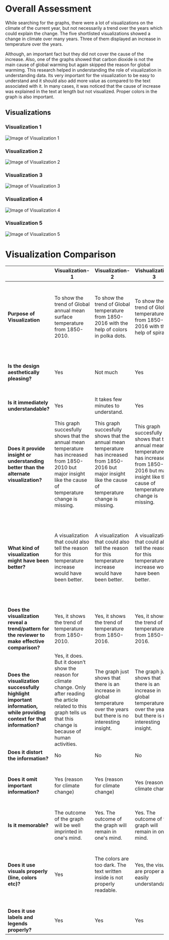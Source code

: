 # Overall Assessment
While searching for the graphs, there were a lot of visualizations on the climate of the current year, but not necessarily a trend over the years which could explain the change. The five shortlisted visualizations showed a change in climate over many years. Three of them displayed an increase in temperature over the years.

Although, an important fact but they did not cover the cause of the increase. Also, one of the graphs showed that carbon dioxide is not the main cause of global warming but again skipped the reason for global warmimg. This research helped in understanding the role of visualization in understanding data. Its very important for the visualization to be easy to understand and it should also add more value as compared to the text associated with it. In many cases, it was noticed that the cause of increase was explained in the text at length but not visualized. Proper colors in the graph is also important.

## Visualizations

### Visualization 1

![Image of Visualization 1](images/Visualization-1.gif)

### Visualization 2
![Image of Visualization 2](images/Visualization-2.png)

### Visualization 3
![Image of Visualization 3](images/Visualization-3.png)

### Visualization 4
![Image of Visualization 4](images/Visualization-4.png)

### Visualization 5
![Image of Visualization 5](images/Visualization-5.jpg)

# Visualization Comparison

| | Visualization-1 | Visualization-2 | Vishualization-3 | Visualization-4 | Visualization-5
 ----- | ------ | ------ | ------ | ------ | ------
**Purpose of Visualization** | To show the trend of Global annual mean surface temperature from 1850- 2010. | To show the trend of Global temperature from 1850- 2016 with the help of colors in polka dots. | To show the trend of Global temperature from 1850- 2016 with the help of spiral. | To show that natural sun fluctuations cause global warmimg. It shows that the temperature pattern coincides with the solar activity. | To show that carbon dioxide emmission is not the main cause for global temperature increase.
**Is the design aesthetically pleasing?** | Yes	| Not much | Yes | Yes, it is. But could be better. | No. The values on x-axis look quite congested and is not readable.
**Is it immediately understandable?** | Yes	| It takes few minutes to understand. | Yes	 | No. It takes time to understand the graph. | No. It takes some time to understand the graph.
**Does it provide insight or understanding better than the alternate visualization?** | This graph succesfully shows that the annual mean temperature has increased from 1850-2010 but major insight like the cause of temperature change is missing. | This graph succesfully shows that the annual mean temperature has increased from 1850-2016 but major insight like the cause of temperature change is missing. | This graph succesfully shows that the annual mean temperature has increased from 1850-2016 but major insight like the cause of temperature change is missing. | Yes, the content of the graph is good. The insight generated by the graph is also clear. | This graph serves the purpose well and the insight is quite clear but the design of the graph could be better.
**What kind of visualization might have been better?**	 | A visualization that could also tell the reason for this temperature increase would have been better. | A visualization that could also tell the reason for this temperature increase would have been better. | A visualization that could also tell the reason for this temperature increase would have been better. | This is good | Improvement in x-axis data would be better. Plus, the graph shows that carbon dioxide is not the main cause for temperature increase but doesn’t show what is the cause.
**Does the visualization reveal a trend/pattern for the reviewer to make effective comparison?** | Yes, it shows the trend of temperature from 1850-2010. | Yes, it shows the trend of temperature from 1850-2016. | Yes, it shows the trend of temperature from 1850-2016. | Yes | Yes, it does.
**Does the visualization successfully highlight important information, while providing context for that information?** | Yes, it does. But it doesn’t show the reason for climate change. Only after reading the article related to this graph tells us that this change is because of human activities. | The graph just shows that there is an increase in global temperature over the years but there is no interesting insight. | The graph just shows that there is an increase in global temperature over the years but there is no interesting insight. | Yes | Yes
**Does it distort the information?** | No | No | No | No | No
**Does it omit important information?** | Yes (reason for climate change) | Yes (reason for climate change) | Yes (reason for climate change) |	No | Not really. But information on the cause of the temperature change could be included.
**Is it memorable?** | The outcome of the graph will be well imprinted in one's mind. | Yes. The outcome of the graph will remain in one's mind. | Yes. The outcome of the graph will remain in one's mind. | The pattern stays in mind. | The outcome of the graph stays in mind.
**Does it use visuals properly (line, colors etc)?** | Yes | The colors are too dark. The text written inside is not properly readable. | Yes, the visuals are proper and easily understandable. | Yes, it does. | The readings on x-axis can be improved. The temperature anamoly is also explained but could be written in a better way.
**Does it use labels and legends properly?** | Yes | Yes	| Yes |	Yes | Congested x-axis.
